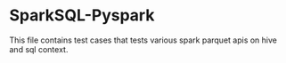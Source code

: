 # SparkSQL-Pyspark
This file contains test cases that tests various spark parquet apis on hive and sql context. 

